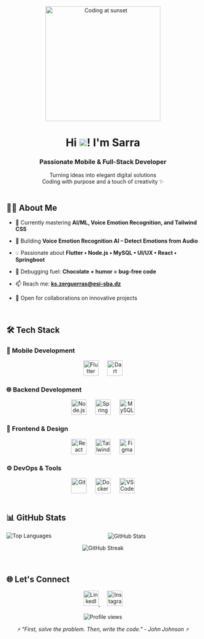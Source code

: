 <div align="center">
  <img height="300" src="https://i.postimg.cc/7YzGnsXw/code-pc-with-sunset.gif" alt="Coding at sunset" />
</div>

<h1 align="center">Hi <img src="https://raw.githubusercontent.com/MartinHeinz/MartinHeinz/master/wave.gif" width="20"/>! I'm Sarra</h1>
<h3 align="center">Passionate Mobile & Full-Stack Developer</h3>
<div align="center">Turning ideas into elegant digital solutions</div>
<div align="center">Coding with purpose and a touch of creativity ✨</div>

<br clear="both">

## 🧑‍💻 About Me

- 🌱 Currently mastering **AI/ML, Voice Emotion Recognition, and Tailwind CSS**
- 🔭 Building **Voice Emotion Recognition AI – Detect Emotions from Audio**
- 💡 Passionate about **Flutter • Node.js • MySQL • UI/UX • React • Springboot**
- 🍫 Debugging fuel: **Chocolate + humor = bug-free code**

- 📫 Reach me: **ks.zerguerras@esi-sba.dz**
- 🤝 Open for collaborations on innovative projects

<br clear="both">

## 🛠️ Tech Stack

### 📱 Mobile Development
<div align="center">
  <img src="https://skillicons.dev/icons?i=flutter" height="40" alt="Flutter" />
  <img width="15" />
  <img src="https://skillicons.dev/icons?i=dart" height="40" alt="Dart" />
</div>

### 🌐 Backend Development
<div align="center">
  <img src="https://skillicons.dev/icons?i=nodejs" height="40" alt="Node.js" />
  <img width="15" />
  <img src="https://skillicons.dev/icons?i=spring" height="40" alt="Spring Boot" />
  <img width="15" />
  <img src="https://skillicons.dev/icons?i=mysql" height="40" alt="MySQL" />
</div>

### 🎨 Frontend & Design
<div align="center">
  <img src="https://skillicons.dev/icons?i=react" height="40" alt="React" />
  <img width="15" />
  <img src="https://skillicons.dev/icons?i=tailwind" height="40" alt="Tailwind CSS" />
  <img width="15" />
  <img src="https://skillicons.dev/icons?i=figma" height="40" alt="Figma" />
</div>

### ⚙️ DevOps & Tools
<div align="center">
  <img src="https://skillicons.dev/icons?i=git" height="40" alt="Git" />
  <img width="15" />
  <img src="https://skillicons.dev/icons?i=docker" height="40" alt="Docker" />
  <img width="15" />
  <img src="https://skillicons.dev/icons?i=vscode" height="40" alt="VS Code" />
</div>

<br clear="both">

## 📊 GitHub Stats

<div align="center">
  <p><img align="left" src="https://github-readme-stats.vercel.app/api/top-langs?username=sarrazer24&show_icons=true&locale=en&layout=compact&theme=nightowl" alt="Top Languages" /></p>

  <p>&nbsp;<img align="center" src="https://github-readme-stats.vercel.app/api?username=sarrazer24&show_icons=true&locale=en&theme=nightowl" alt="GitHub Stats" /></p>

  <p><img align="center" src="https://github-readme-streak-stats.herokuapp.com/?user=sarrazer24&theme=nightowl" alt="GitHub Streak" /></p>
</div>

<br clear="both">

## 🌐 Let's Connect

<div align="center">
  <a href="https://linkedin.com/in/sarra-zerguerras-1b0978195" target="_blank">
    <img src="https://skillicons.dev/icons?i=linkedin" height="40" alt="LinkedIn" />
  </a>
  <img width="15" />
  <a href="https://instagram.com/sarra.zerguerras" target="_blank">
    <img src="https://skillicons.dev/icons?i=instagram" height="40" alt="Instagram" />
  </a>
</div>

<br clear="both">

<div align="center">
  <img src="https://komarev.com/ghpvc/?username=sarrazer24&label=Profile%20views&color=0e75b6&style=flat" alt="Profile views" />
</div>

<p align="center">
  <i>⚡ "First, solve the problem. Then, write the code." - John Johnson ⚡</i>
</p>
